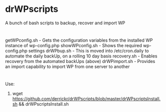 # drWPscripts
A bunch of bash scripts to backup, recover and import WP
#
getWPconfig.sh - Gets the configuration variables from the installed WP instance of wp-config.php
showWPconfig.sh - Shows the required wp-config.php settings
drWPbup.sh - This is moved into /etc/cron.daily to automate the daily backUp, on a rolling 10 day basis
recovery.sh - Enables recovery from the automated backUps (above)
drWPimport.sh - Provides an import capability to import WP from one server to another
#
Use:
1. wget https://github.com/derrickr/drWPscripts/blob/master/drWPscriptsInstall.sh && drWPscriptsInstall.sh
